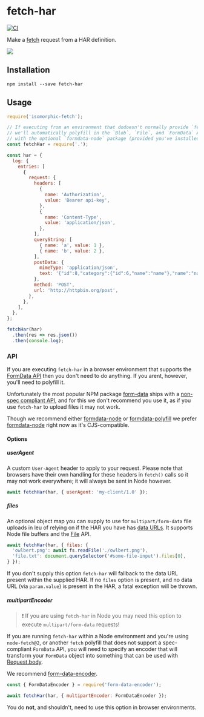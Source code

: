 # fetch-har
[![CI](https://github.com/readmeio/fetch-har/workflows/CI/badge.svg)](https://github.com/readmeio/fetch-har)

Make a [fetch](https://developer.mozilla.org/en-US/docs/Web/API/Fetch_API) request from a HAR definition.

[![](https://d3vv6lp55qjaqc.cloudfront.net/items/1M3C3j0I0s0j3T362344/Untitled-2.png)](https://readme.io)

## Installation

```
npm install --save fetch-har
```

## Usage
```js
require('isomorphic-fetch');

// If executing from an environment that dodoesn't normally provide `fetch()`
// we'll automatically polyfill in the `Blob`, `File`, and `FormData` APIs
// with the optional `formdata-node` package (provided you've installed it).
const fetchHar = require('.');

const har = {
  log: {
    entries: [
      {
        request: {
          headers: [
            {
              name: 'Authorization',
              value: 'Bearer api-key',
            },
            {
              name: 'Content-Type',
              value: 'application/json',
            },
          ],
          queryString: [
            { name: 'a', value: 1 },
            { name: 'b', value: 2 },
          ],
          postData: {
            mimeType: 'application/json',
            text: '{"id":8,"category":{"id":6,"name":"name"},"name":"name"}',
          },
          method: 'POST',
          url: 'http://httpbin.org/post',
        },
      },
    ],
  },
};

fetchHar(har)
  .then(res => res.json())
  .then(console.log);
```

### API
If you are executing `fetch-har` in a browser environment that supports the [FormData API](https://developer.mozilla.org/en-US/docs/Web/API/FormData) then you don't need to do anything. If you arent, however, you'll need to polyfill it.

Unfortunately the most popular NPM package [form-data](https://npm.im/form-data) ships with a [non-spec compliant API](https://github.com/form-data/form-data/issues/124), and for this we don't recommend you use it, as if you use `fetch-har` to upload files it may not work.

Though we recommend either [formdata-node](https://npm.im/formdata-node) or [formdata-polyfill](https://npm.im/formdata-polyfill) we prefer [formdata-node](https://npm.im/formdata-node) right now as it's CJS-compatible.

#### Options
##### userAgent
A custom `User-Agent` header to apply to your request. Please note that browsers have their own handling for these headers in `fetch()` calls so it may not work everywhere; it will always be sent in Node however.

```js
await fetchHar(har, { userAgent: 'my-client/1.0' });
```

##### files
An optional object map you can supply to use for `multipart/form-data` file uploads in leu of relying on if the HAR you have has [data URLs](https://developer.mozilla.org/en-US/docs/Web/HTTP/Basics_of_HTTP/Data_URIs). It supports Node file buffers and the [File](https://developer.mozilla.org/en-US/docs/Web/API/File) API.

```js
await fetchHar(har, { files: {
  'owlbert.png': await fs.readFile('./owlbert.png'),
  'file.txt': document.querySelector('#some-file-input').files[0],
} });
```

If you don't supply this option `fetch-har` will fallback to the data URL present within the supplied HAR. If no `files` option is present, and no data URL (via `param.value`) is present in the HAR, a fatal exception will be thrown.

##### multipartEncoder
> ❗ If you are using `fetch-har` in Node you may need this option to execute `multipart/form-data` requests!

If you are running `fetch-har` within a Node environment and you're using `node-fetch@2`, or another `fetch` polyfill that does not support a spec-compliant `FormData` API, you will need to specify an encoder that will transform your `FormData` object into something that can be used with [Request.body](https://developer.mozilla.org/en-US/docs/Web/API/Request/body).

We recommend [form-data-encoder](https://npm.im/form-data-encoder).

```js
const { FormDataEncoder } = require('form-data-encoder');

await fetchHar(har, { multipartEncoder: FormDataEncoder });
```

You do **not**, and shouldn't, need to use this option in browser environments.
